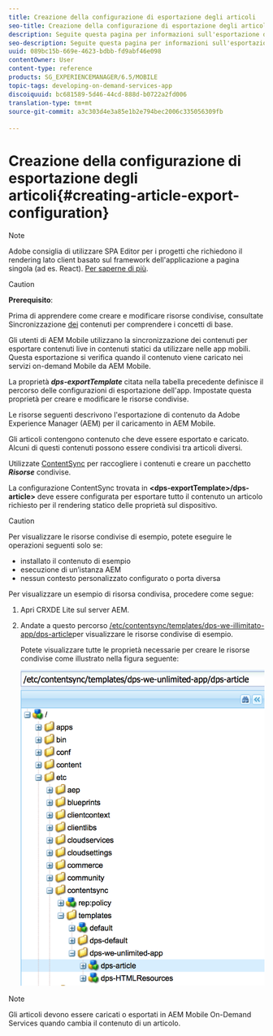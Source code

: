 ```yaml
---
title: Creazione della configurazione di esportazione degli articoli
seo-title: Creazione della configurazione di esportazione degli articoli
description: Seguite questa pagina per informazioni sull'esportazione di contenuto da Adobe Experience Manager (AEM) per il caricamento in AEM Mobile.
seo-description: Seguite questa pagina per informazioni sull'esportazione di contenuto da Adobe Experience Manager (AEM) per il caricamento in AEM Mobile.
uuid: 089bc15b-669e-4623-bdbb-fd9abf46e098
contentOwner: User
content-type: reference
products: SG_EXPERIENCEMANAGER/6.5/MOBILE
topic-tags: developing-on-demand-services-app
discoiquuid: bc681589-5d46-44cd-888d-b0722a2fd006
translation-type: tm+mt
source-git-commit: a3c303d4e3a85e1b2e794bec2006c335056309fb

---
```



# Creazione della configurazione di esportazione degli articoli{#creating-article-export-configuration}

>[!NOTE]
>
>Adobe consiglia di utilizzare SPA Editor per i progetti che richiedono il rendering lato client basato sul framework dell&#39;applicazione a pagina singola (ad es. React). [Per saperne di più](/help/sites-developing/spa-overview.md).

>[!CAUTION]
>
>**Prerequisito**:
>
>Prima di apprendere come creare e modificare risorse condivise, consultate Sincronizzazione [dei](/help/mobile/mobile-ondemand-contentsync.md) contenuti per comprendere i concetti di base.

Gli utenti di AEM Mobile utilizzano la sincronizzazione dei contenuti per esportare contenuti live in contenuti statici da utilizzare nelle app mobili. Questa esportazione si verifica quando il contenuto viene caricato nei servizi on-demand Mobile da AEM Mobile.

La proprietà ***dps-exportTemplate*** citata nella tabella precedente definisce il percorso delle configurazioni di esportazione dell&#39;app. Impostate questa proprietà per creare e modificare le risorse condivise.

Le risorse seguenti descrivono l&#39;esportazione di contenuto da Adobe Experience Manager (AEM) per il caricamento in AEM Mobile.

Gli articoli contengono contenuto che deve essere esportato e caricato. Alcuni di questi contenuti possono essere condivisi tra articoli diversi.

Utilizzate [ContentSync](/help/mobile/mobile-ondemand-contentsync.md) per raccogliere i contenuti e creare un pacchetto ***Risorse*** condivise.

La configurazione ContentSync trovata in **&lt;dps-exportTemplate>/dps-article>** deve essere configurata per esportare tutto il contenuto un articolo richiesto per il rendering statico delle proprietà sul dispositivo.

>[!CAUTION]
>
>Per visualizzare le risorse condivise di esempio, potete eseguire le operazioni seguenti solo se:
>
>* installato il contenuto di esempio
>* esecuzione di un’istanza AEM
>* nessun contesto personalizzato configurato o porta diversa
>



Per visualizzare un esempio di risorsa condivisa, procedere come segue:

1. Apri CRXDE Lite sul server AEM.
1. Andate a questo percorso [/etc/contentsync/templates/dps-we-illimitato-app/dps-article](http://localhost:4502/crx/de/index.jsp#/etc/contentsync/templates/dps-we-unlimited-app/dps-article)per visualizzare le risorse condivise di esempio.

   Potete visualizzare tutte le proprietà necessarie per creare le risorse condivise come illustrato nella figura seguente:

   ![chlimage_1-134](assets/chlimage_1-134.png)

>[!NOTE]
>
>Gli articoli devono essere caricati o esportati in AEM Mobile On-Demand Services quando cambia il contenuto di un articolo.

